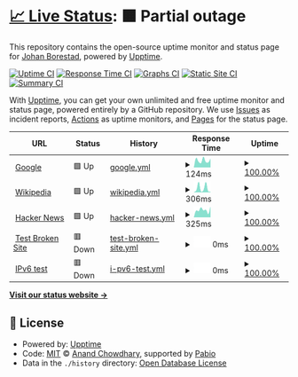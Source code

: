 # [📈 Live Status](https://borestad.github.io/upptime): <!--live status--> **🟧 Partial outage**

This repository contains the open-source uptime monitor and status page for [Johan Borestad](https://borestad.com), powered by [Upptime](https://github.com/upptime/upptime).

[![Uptime CI](https://github.com/borestad/upptime/workflows/Uptime%20CI/badge.svg)](https://github.com/borestad/upptime/actions?query=workflow%3A%22Uptime+CI%22)
[![Response Time CI](https://github.com/borestad/upptime/workflows/Response%20Time%20CI/badge.svg)](https://github.com/borestad/upptime/actions?query=workflow%3A%22Response+Time+CI%22)
[![Graphs CI](https://github.com/borestad/upptime/workflows/Graphs%20CI/badge.svg)](https://github.com/borestad/upptime/actions?query=workflow%3A%22Graphs+CI%22)
[![Static Site CI](https://github.com/borestad/upptime/workflows/Static%20Site%20CI/badge.svg)](https://github.com/borestad/upptime/actions?query=workflow%3A%22Static+Site+CI%22)
[![Summary CI](https://github.com/borestad/upptime/workflows/Summary%20CI/badge.svg)](https://github.com/borestad/upptime/actions?query=workflow%3A%22Summary+CI%22)

With [Upptime](https://upptime.js.org), you can get your own unlimited and free uptime monitor and status page, powered entirely by a GitHub repository. We use [Issues](https://github.com/borestad/upptime/issues) as incident reports, [Actions](https://github.com/borestad/upptime/actions) as uptime monitors, and [Pages](https://borestad.github.io/upptime) for the status page.

<!--start: status pages-->
<!-- This summary is generated by Upptime (https://github.com/upptime/upptime) -->
<!-- Do not edit this manually, your changes will be overwritten -->
<!-- prettier-ignore -->
| URL | Status | History | Response Time | Uptime |
| --- | ------ | ------- | ------------- | ------ |
| <img alt="" src="https://icons.duckduckgo.com/ip3/www.google.com.ico" height="13"> [Google](https://www.google.com) | 🟩 Up | [google.yml](https://github.com/borestad/upptime/commits/HEAD/history/google.yml) | <details><summary><img alt="Response time graph" src="./graphs/google/response-time-week.png" height="20"> 124ms</summary><br><a href="https://borestad.github.io/upptime/history/google"><img alt="Response time 130" src="https://img.shields.io/endpoint?url=https%3A%2F%2Fraw.githubusercontent.com%2Fborestad%2Fupptime%2FHEAD%2Fapi%2Fgoogle%2Fresponse-time.json"></a><br><a href="https://borestad.github.io/upptime/history/google"><img alt="24-hour response time 156" src="https://img.shields.io/endpoint?url=https%3A%2F%2Fraw.githubusercontent.com%2Fborestad%2Fupptime%2FHEAD%2Fapi%2Fgoogle%2Fresponse-time-day.json"></a><br><a href="https://borestad.github.io/upptime/history/google"><img alt="7-day response time 124" src="https://img.shields.io/endpoint?url=https%3A%2F%2Fraw.githubusercontent.com%2Fborestad%2Fupptime%2FHEAD%2Fapi%2Fgoogle%2Fresponse-time-week.json"></a><br><a href="https://borestad.github.io/upptime/history/google"><img alt="30-day response time 109" src="https://img.shields.io/endpoint?url=https%3A%2F%2Fraw.githubusercontent.com%2Fborestad%2Fupptime%2FHEAD%2Fapi%2Fgoogle%2Fresponse-time-month.json"></a><br><a href="https://borestad.github.io/upptime/history/google"><img alt="1-year response time 130" src="https://img.shields.io/endpoint?url=https%3A%2F%2Fraw.githubusercontent.com%2Fborestad%2Fupptime%2FHEAD%2Fapi%2Fgoogle%2Fresponse-time-year.json"></a></details> | <details><summary><a href="https://borestad.github.io/upptime/history/google">100.00%</a></summary><a href="https://borestad.github.io/upptime/history/google"><img alt="All-time uptime 100.00%" src="https://img.shields.io/endpoint?url=https%3A%2F%2Fraw.githubusercontent.com%2Fborestad%2Fupptime%2FHEAD%2Fapi%2Fgoogle%2Fuptime.json"></a><br><a href="https://borestad.github.io/upptime/history/google"><img alt="24-hour uptime 100.00%" src="https://img.shields.io/endpoint?url=https%3A%2F%2Fraw.githubusercontent.com%2Fborestad%2Fupptime%2FHEAD%2Fapi%2Fgoogle%2Fuptime-day.json"></a><br><a href="https://borestad.github.io/upptime/history/google"><img alt="7-day uptime 100.00%" src="https://img.shields.io/endpoint?url=https%3A%2F%2Fraw.githubusercontent.com%2Fborestad%2Fupptime%2FHEAD%2Fapi%2Fgoogle%2Fuptime-week.json"></a><br><a href="https://borestad.github.io/upptime/history/google"><img alt="30-day uptime 100.00%" src="https://img.shields.io/endpoint?url=https%3A%2F%2Fraw.githubusercontent.com%2Fborestad%2Fupptime%2FHEAD%2Fapi%2Fgoogle%2Fuptime-month.json"></a><br><a href="https://borestad.github.io/upptime/history/google"><img alt="1-year uptime 100.00%" src="https://img.shields.io/endpoint?url=https%3A%2F%2Fraw.githubusercontent.com%2Fborestad%2Fupptime%2FHEAD%2Fapi%2Fgoogle%2Fuptime-year.json"></a></details>
| <img alt="" src="https://icons.duckduckgo.com/ip3/en.wikipedia.org.ico" height="13"> [Wikipedia](https://en.wikipedia.org) | 🟩 Up | [wikipedia.yml](https://github.com/borestad/upptime/commits/HEAD/history/wikipedia.yml) | <details><summary><img alt="Response time graph" src="./graphs/wikipedia/response-time-week.png" height="20"> 306ms</summary><br><a href="https://borestad.github.io/upptime/history/wikipedia"><img alt="Response time 204" src="https://img.shields.io/endpoint?url=https%3A%2F%2Fraw.githubusercontent.com%2Fborestad%2Fupptime%2FHEAD%2Fapi%2Fwikipedia%2Fresponse-time.json"></a><br><a href="https://borestad.github.io/upptime/history/wikipedia"><img alt="24-hour response time 37" src="https://img.shields.io/endpoint?url=https%3A%2F%2Fraw.githubusercontent.com%2Fborestad%2Fupptime%2FHEAD%2Fapi%2Fwikipedia%2Fresponse-time-day.json"></a><br><a href="https://borestad.github.io/upptime/history/wikipedia"><img alt="7-day response time 306" src="https://img.shields.io/endpoint?url=https%3A%2F%2Fraw.githubusercontent.com%2Fborestad%2Fupptime%2FHEAD%2Fapi%2Fwikipedia%2Fresponse-time-week.json"></a><br><a href="https://borestad.github.io/upptime/history/wikipedia"><img alt="30-day response time 224" src="https://img.shields.io/endpoint?url=https%3A%2F%2Fraw.githubusercontent.com%2Fborestad%2Fupptime%2FHEAD%2Fapi%2Fwikipedia%2Fresponse-time-month.json"></a><br><a href="https://borestad.github.io/upptime/history/wikipedia"><img alt="1-year response time 204" src="https://img.shields.io/endpoint?url=https%3A%2F%2Fraw.githubusercontent.com%2Fborestad%2Fupptime%2FHEAD%2Fapi%2Fwikipedia%2Fresponse-time-year.json"></a></details> | <details><summary><a href="https://borestad.github.io/upptime/history/wikipedia">100.00%</a></summary><a href="https://borestad.github.io/upptime/history/wikipedia"><img alt="All-time uptime 100.00%" src="https://img.shields.io/endpoint?url=https%3A%2F%2Fraw.githubusercontent.com%2Fborestad%2Fupptime%2FHEAD%2Fapi%2Fwikipedia%2Fuptime.json"></a><br><a href="https://borestad.github.io/upptime/history/wikipedia"><img alt="24-hour uptime 100.00%" src="https://img.shields.io/endpoint?url=https%3A%2F%2Fraw.githubusercontent.com%2Fborestad%2Fupptime%2FHEAD%2Fapi%2Fwikipedia%2Fuptime-day.json"></a><br><a href="https://borestad.github.io/upptime/history/wikipedia"><img alt="7-day uptime 100.00%" src="https://img.shields.io/endpoint?url=https%3A%2F%2Fraw.githubusercontent.com%2Fborestad%2Fupptime%2FHEAD%2Fapi%2Fwikipedia%2Fuptime-week.json"></a><br><a href="https://borestad.github.io/upptime/history/wikipedia"><img alt="30-day uptime 100.00%" src="https://img.shields.io/endpoint?url=https%3A%2F%2Fraw.githubusercontent.com%2Fborestad%2Fupptime%2FHEAD%2Fapi%2Fwikipedia%2Fuptime-month.json"></a><br><a href="https://borestad.github.io/upptime/history/wikipedia"><img alt="1-year uptime 100.00%" src="https://img.shields.io/endpoint?url=https%3A%2F%2Fraw.githubusercontent.com%2Fborestad%2Fupptime%2FHEAD%2Fapi%2Fwikipedia%2Fuptime-year.json"></a></details>
| <img alt="" src="https://icons.duckduckgo.com/ip3/news.ycombinator.com.ico" height="13"> [Hacker News](https://news.ycombinator.com) | 🟩 Up | [hacker-news.yml](https://github.com/borestad/upptime/commits/HEAD/history/hacker-news.yml) | <details><summary><img alt="Response time graph" src="./graphs/hacker-news/response-time-week.png" height="20"> 325ms</summary><br><a href="https://borestad.github.io/upptime/history/hacker-news"><img alt="Response time 313" src="https://img.shields.io/endpoint?url=https%3A%2F%2Fraw.githubusercontent.com%2Fborestad%2Fupptime%2FHEAD%2Fapi%2Fhacker-news%2Fresponse-time.json"></a><br><a href="https://borestad.github.io/upptime/history/hacker-news"><img alt="24-hour response time 474" src="https://img.shields.io/endpoint?url=https%3A%2F%2Fraw.githubusercontent.com%2Fborestad%2Fupptime%2FHEAD%2Fapi%2Fhacker-news%2Fresponse-time-day.json"></a><br><a href="https://borestad.github.io/upptime/history/hacker-news"><img alt="7-day response time 325" src="https://img.shields.io/endpoint?url=https%3A%2F%2Fraw.githubusercontent.com%2Fborestad%2Fupptime%2FHEAD%2Fapi%2Fhacker-news%2Fresponse-time-week.json"></a><br><a href="https://borestad.github.io/upptime/history/hacker-news"><img alt="30-day response time 341" src="https://img.shields.io/endpoint?url=https%3A%2F%2Fraw.githubusercontent.com%2Fborestad%2Fupptime%2FHEAD%2Fapi%2Fhacker-news%2Fresponse-time-month.json"></a><br><a href="https://borestad.github.io/upptime/history/hacker-news"><img alt="1-year response time 313" src="https://img.shields.io/endpoint?url=https%3A%2F%2Fraw.githubusercontent.com%2Fborestad%2Fupptime%2FHEAD%2Fapi%2Fhacker-news%2Fresponse-time-year.json"></a></details> | <details><summary><a href="https://borestad.github.io/upptime/history/hacker-news">100.00%</a></summary><a href="https://borestad.github.io/upptime/history/hacker-news"><img alt="All-time uptime 100.00%" src="https://img.shields.io/endpoint?url=https%3A%2F%2Fraw.githubusercontent.com%2Fborestad%2Fupptime%2FHEAD%2Fapi%2Fhacker-news%2Fuptime.json"></a><br><a href="https://borestad.github.io/upptime/history/hacker-news"><img alt="24-hour uptime 100.00%" src="https://img.shields.io/endpoint?url=https%3A%2F%2Fraw.githubusercontent.com%2Fborestad%2Fupptime%2FHEAD%2Fapi%2Fhacker-news%2Fuptime-day.json"></a><br><a href="https://borestad.github.io/upptime/history/hacker-news"><img alt="7-day uptime 100.00%" src="https://img.shields.io/endpoint?url=https%3A%2F%2Fraw.githubusercontent.com%2Fborestad%2Fupptime%2FHEAD%2Fapi%2Fhacker-news%2Fuptime-week.json"></a><br><a href="https://borestad.github.io/upptime/history/hacker-news"><img alt="30-day uptime 100.00%" src="https://img.shields.io/endpoint?url=https%3A%2F%2Fraw.githubusercontent.com%2Fborestad%2Fupptime%2FHEAD%2Fapi%2Fhacker-news%2Fuptime-month.json"></a><br><a href="https://borestad.github.io/upptime/history/hacker-news"><img alt="1-year uptime 100.00%" src="https://img.shields.io/endpoint?url=https%3A%2F%2Fraw.githubusercontent.com%2Fborestad%2Fupptime%2FHEAD%2Fapi%2Fhacker-news%2Fuptime-year.json"></a></details>
| <img alt="" src="https://icons.duckduckgo.com/ip3/thissitedoesnotexist.koj.co.ico" height="13"> [Test Broken Site](https://thissitedoesnotexist.koj.co) | 🟥 Down | [test-broken-site.yml](https://github.com/borestad/upptime/commits/HEAD/history/test-broken-site.yml) | <details><summary><img alt="Response time graph" src="./graphs/test-broken-site/response-time-week.png" height="20"> 0ms</summary><br><a href="https://borestad.github.io/upptime/history/test-broken-site"><img alt="Response time 0" src="https://img.shields.io/endpoint?url=https%3A%2F%2Fraw.githubusercontent.com%2Fborestad%2Fupptime%2FHEAD%2Fapi%2Ftest-broken-site%2Fresponse-time.json"></a><br><a href="https://borestad.github.io/upptime/history/test-broken-site"><img alt="24-hour response time 0" src="https://img.shields.io/endpoint?url=https%3A%2F%2Fraw.githubusercontent.com%2Fborestad%2Fupptime%2FHEAD%2Fapi%2Ftest-broken-site%2Fresponse-time-day.json"></a><br><a href="https://borestad.github.io/upptime/history/test-broken-site"><img alt="7-day response time 0" src="https://img.shields.io/endpoint?url=https%3A%2F%2Fraw.githubusercontent.com%2Fborestad%2Fupptime%2FHEAD%2Fapi%2Ftest-broken-site%2Fresponse-time-week.json"></a><br><a href="https://borestad.github.io/upptime/history/test-broken-site"><img alt="30-day response time 0" src="https://img.shields.io/endpoint?url=https%3A%2F%2Fraw.githubusercontent.com%2Fborestad%2Fupptime%2FHEAD%2Fapi%2Ftest-broken-site%2Fresponse-time-month.json"></a><br><a href="https://borestad.github.io/upptime/history/test-broken-site"><img alt="1-year response time 0" src="https://img.shields.io/endpoint?url=https%3A%2F%2Fraw.githubusercontent.com%2Fborestad%2Fupptime%2FHEAD%2Fapi%2Ftest-broken-site%2Fresponse-time-year.json"></a></details> | <details><summary><a href="https://borestad.github.io/upptime/history/test-broken-site">100.00%</a></summary><a href="https://borestad.github.io/upptime/history/test-broken-site"><img alt="All-time uptime 100.00%" src="https://img.shields.io/endpoint?url=https%3A%2F%2Fraw.githubusercontent.com%2Fborestad%2Fupptime%2FHEAD%2Fapi%2Ftest-broken-site%2Fuptime.json"></a><br><a href="https://borestad.github.io/upptime/history/test-broken-site"><img alt="24-hour uptime 100.00%" src="https://img.shields.io/endpoint?url=https%3A%2F%2Fraw.githubusercontent.com%2Fborestad%2Fupptime%2FHEAD%2Fapi%2Ftest-broken-site%2Fuptime-day.json"></a><br><a href="https://borestad.github.io/upptime/history/test-broken-site"><img alt="7-day uptime 100.00%" src="https://img.shields.io/endpoint?url=https%3A%2F%2Fraw.githubusercontent.com%2Fborestad%2Fupptime%2FHEAD%2Fapi%2Ftest-broken-site%2Fuptime-week.json"></a><br><a href="https://borestad.github.io/upptime/history/test-broken-site"><img alt="30-day uptime 100.00%" src="https://img.shields.io/endpoint?url=https%3A%2F%2Fraw.githubusercontent.com%2Fborestad%2Fupptime%2FHEAD%2Fapi%2Ftest-broken-site%2Fuptime-month.json"></a><br><a href="https://borestad.github.io/upptime/history/test-broken-site"><img alt="1-year uptime 100.00%" src="https://img.shields.io/endpoint?url=https%3A%2F%2Fraw.githubusercontent.com%2Fborestad%2Fupptime%2FHEAD%2Fapi%2Ftest-broken-site%2Fuptime-year.json"></a></details>
| <img alt="" src="https://icons.duckduckgo.com/ip3/null.ico" height="13"> [IPv6 test](forwardemail.net) | 🟥 Down | [i-pv6-test.yml](https://github.com/borestad/upptime/commits/HEAD/history/i-pv6-test.yml) | <details><summary><img alt="Response time graph" src="./graphs/i-pv6-test/response-time-week.png" height="20"> 0ms</summary><br><a href="https://borestad.github.io/upptime/history/i-pv6-test"><img alt="Response time 0" src="https://img.shields.io/endpoint?url=https%3A%2F%2Fraw.githubusercontent.com%2Fborestad%2Fupptime%2FHEAD%2Fapi%2Fi-pv6-test%2Fresponse-time.json"></a><br><a href="https://borestad.github.io/upptime/history/i-pv6-test"><img alt="24-hour response time 0" src="https://img.shields.io/endpoint?url=https%3A%2F%2Fraw.githubusercontent.com%2Fborestad%2Fupptime%2FHEAD%2Fapi%2Fi-pv6-test%2Fresponse-time-day.json"></a><br><a href="https://borestad.github.io/upptime/history/i-pv6-test"><img alt="7-day response time 0" src="https://img.shields.io/endpoint?url=https%3A%2F%2Fraw.githubusercontent.com%2Fborestad%2Fupptime%2FHEAD%2Fapi%2Fi-pv6-test%2Fresponse-time-week.json"></a><br><a href="https://borestad.github.io/upptime/history/i-pv6-test"><img alt="30-day response time 0" src="https://img.shields.io/endpoint?url=https%3A%2F%2Fraw.githubusercontent.com%2Fborestad%2Fupptime%2FHEAD%2Fapi%2Fi-pv6-test%2Fresponse-time-month.json"></a><br><a href="https://borestad.github.io/upptime/history/i-pv6-test"><img alt="1-year response time 0" src="https://img.shields.io/endpoint?url=https%3A%2F%2Fraw.githubusercontent.com%2Fborestad%2Fupptime%2FHEAD%2Fapi%2Fi-pv6-test%2Fresponse-time-year.json"></a></details> | <details><summary><a href="https://borestad.github.io/upptime/history/i-pv6-test">100.00%</a></summary><a href="https://borestad.github.io/upptime/history/i-pv6-test"><img alt="All-time uptime 100.00%" src="https://img.shields.io/endpoint?url=https%3A%2F%2Fraw.githubusercontent.com%2Fborestad%2Fupptime%2FHEAD%2Fapi%2Fi-pv6-test%2Fuptime.json"></a><br><a href="https://borestad.github.io/upptime/history/i-pv6-test"><img alt="24-hour uptime 100.00%" src="https://img.shields.io/endpoint?url=https%3A%2F%2Fraw.githubusercontent.com%2Fborestad%2Fupptime%2FHEAD%2Fapi%2Fi-pv6-test%2Fuptime-day.json"></a><br><a href="https://borestad.github.io/upptime/history/i-pv6-test"><img alt="7-day uptime 100.00%" src="https://img.shields.io/endpoint?url=https%3A%2F%2Fraw.githubusercontent.com%2Fborestad%2Fupptime%2FHEAD%2Fapi%2Fi-pv6-test%2Fuptime-week.json"></a><br><a href="https://borestad.github.io/upptime/history/i-pv6-test"><img alt="30-day uptime 100.00%" src="https://img.shields.io/endpoint?url=https%3A%2F%2Fraw.githubusercontent.com%2Fborestad%2Fupptime%2FHEAD%2Fapi%2Fi-pv6-test%2Fuptime-month.json"></a><br><a href="https://borestad.github.io/upptime/history/i-pv6-test"><img alt="1-year uptime 100.00%" src="https://img.shields.io/endpoint?url=https%3A%2F%2Fraw.githubusercontent.com%2Fborestad%2Fupptime%2FHEAD%2Fapi%2Fi-pv6-test%2Fuptime-year.json"></a></details>

<!--end: status pages-->

[**Visit our status website →**](https://borestad.github.io/upptime)

## 📄 License

- Powered by: [Upptime](https://github.com/upptime/upptime)
- Code: [MIT](./LICENSE) © [Anand Chowdhary](https://anandchowdhary.com), supported by [Pabio](https://pabio.com)
- Data in the `./history` directory: [Open Database License](https://opendatacommons.org/licenses/odbl/1-0/)
